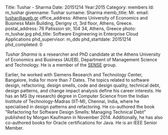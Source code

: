 Title: Tushar - Sharma
Date: 20151214
Year:2015
Category: members 
Id: m_tushar
givenname: Tushar
surname: Sharma
memb_title: Mr.
email: tushar@aueb.gr
office_address: Athens University of Economics and Business Main Building, Derigny ct, 3rd floor, Athens, Greece.
postal_address: 76 Patission str, 104 34, Athens, Greece 
photo: m_tushar.jpg
phd_title: Software Engineering in Enterprise Cloud Applications
phd_supervisor: m_dds
phd_startdate: 20151214
phd_completed: 0

_Tushar Sharma_ is a researcher and PhD candidate at the Athens University of Economics and Business (AUEB), Department of Management Science and Technology. He is a member of the [SENSE](../groups/g_sense-details.html) group.

Earlier, he worked with Siemens Research and Technology Center, Bangalore, India for more than 7 Dates. The topics related to software design, refactoring, design smells, code and design quality, technical debt, design patterns, and change impact analysis define his career interests. He has an MS (by research) degree in Computer Science from the Indian Institute of Technology-Madras (IIT-M), Chennai, India, where he specialised in design patterns and refactoring. He co-authored the book "Refactoring for Software Design Smells: Managing Technical Debt" published by Morgan Kaufmann in November 2014\. Additionally, he has also co-authored books for Oracle certifications for Java. He is an IEEE Senior Member.